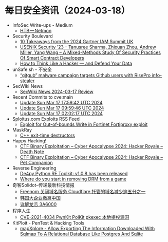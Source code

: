 # 每日安全资讯（2024-03-18）

- InfoSec Write-ups - Medium
  - [HTB — Netmon](https://infosecwriteups.com/htb-netmon-5951e2a46486?source=rss----7b722bfd1b8d---4)
- Security Boulevard
  - [10 Takeaways from the 2024 Gartner IAM Summit UK](https://securityboulevard.com/2024/03/10-takeaways-from-the-2024-gartner-iam-summit-uk/)
  - [USENIX Security ’23 – Tanusree Sharma, Zhixuan Zhou, Andrew Miller, Yang Wang – A Mixed-Methods Study Of Security Practices Of Smart Contract Developers](https://securityboulevard.com/2024/03/usenix-security-23-tanusree-sharma-zhixuan-zhou-andrew-miller-yang-wang-a-mixed-methods-study-of-security-practices-of-smart-contract-developers/)
  - [How to Think Like a Hacker — and Defend Your Data](https://securityboulevard.com/2024/03/how-to-think-like-a-hacker-and-defend-your-data/)
- unSafe.sh - 不安全
  - [“gitgub” malware campaign targets Github users with RisePro info-stealer](https://buaq.net/go-228640.html)
- SecWiki News
  - [SecWiki News 2024-03-17 Review](http://www.sec-wiki.com/?2024-03-17)
- Recent Commits to cve:main
  - [Update Sun Mar 17 17:59:42 UTC 2024](https://github.com/trickest/cve/commit/c0beb96d2559dce2ccaa877f15c18628a0291ab9)
  - [Update Sun Mar 17 09:59:46 UTC 2024](https://github.com/trickest/cve/commit/2f5d014110b8abbf3bc5499324b29d41e2e29df4)
  - [Update Sun Mar 17 02:02:17 UTC 2024](https://github.com/trickest/cve/commit/a25cb242a59f8aeea37c2df1c6ee8a5a84c4d54f)
- Sploitus.com Exploits RSS Feed
  - [Exploit for Out-of-bounds Write in Fortinet Fortiproxy exploit](https://sploitus.com/exploit?id=9F6C6CE0-C498-5D46-9C59-A95198658D94&utm_source=rss&utm_medium=rss)
- MaskRay
  - [C++ exit-time destructors](https://maskray.me/blog/2024-03-17-c++-exit-time-destructors)
- Happy Hacking!
  - [CTF Binary Exploitation – Cyber Apocalypse 2024: Hacker Royale – Death Note](https://xavibel.com/2024/03/17/ctf-binary-exploitation-cyber-apocalypse-2024-hacker-royale-death-note/)
  - [CTF Binary Exploitation – Cyber Apocalypse 2024: Hacker Royale – Pet Companion](https://xavibel.com/2024/03/17/ctf-binary-exploitation-cyber-apocalypse-2024-hacker-royale-pet-companion/)
- Reverse Engineering
  - [De4py Python RE Toolkit: v1.0.8 has been released](https://www.reddit.com/r/ReverseEngineering/comments/1bgwv6w/de4py_python_re_toolkit_v108_has_been_released/)
  - [Where do you start in removing DRM from a game](https://www.reddit.com/r/ReverseEngineering/comments/1bhapje/where_do_you_start_in_removing_drm_from_a_game/)
- 奇客Solidot–传递最新科技情报
  - [Freenom 关闭域名服务 Cloudflare 托管的域名减少逾五分之一](https://www.solidot.org/story?sid=77618)
  - [韩国大企业撤离中国](https://www.solidot.org/story?sid=77617)
  - [详解龙芯 3A6000](https://www.solidot.org/story?sid=77616)
- 程序人生
  - [CVE-2021-4034 PwnKit PolKit pkexec 本地提权漏洞](http://programlife.net/2024/03/17/cve-2021-4034-pwnkit-polkit-pkexec-lpe/)
- KitPloit - PenTest &amp; Hacking Tools
  - [mapXplore - Allow Exporting The Information Downloaded With Sqlmap To A Relational Database Like Postgres And Sqlite](http://www.kitploit.com/2024/03/mapxplore-allow-exporting-information.html)
